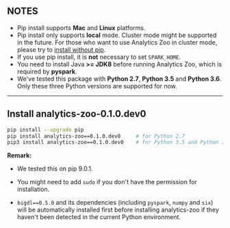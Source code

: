 ## **NOTES**

- Pip install supports __Mac__ and __Linux__ platforms.
- Pip install only supports __local__ mode. Cluster mode might be supported in the future. For those who want to use Analytics Zoo in cluster mode, please try to [install without pip](./install-without-pip.md).
- If you use pip install, it is __not__ necessary to set `SPARK_HOME`.
- You need to install Java __>= JDK8__ before running Analytics Zoo, which is required by __pyspark__.
- We've tested this package with __Python 2.7__, __Python 3.5__ and __Python 3.6__. Only these three Python versions are supported for now.

---
## **Install analytics-zoo-0.1.0.dev0**

```bash
pip install --upgrade pip
pip install analytics-zoo==0.1.0.dev0     # for Python 2.7
pip3 install analytics-zoo==0.1.0.dev0    # for Python 3.5 and Python 3.6
```

**Remark:**

- We tested this on pip 9.0.1.

- You might need to add `sudo` if you don't have the permission for installation.

- `bigdl==0.5.0` and its dependencies (including `pyspark`, `numpy` and `six`) will be automatically installed first before installing analytics-zoo if they haven't been detected in the current Python environment.